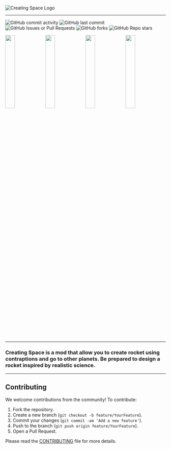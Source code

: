 ![Creating Space Logo](https://cdn.discordapp.com/attachments/1134250316913717298/1270038586972049511/image.png?ex=66bec55b&is=66bd73db&hm=208ff7d2b832598b553f15ee2fb9fdc99cc0bd4c2cb329ff3d8d9dd8d4bec604&)

----

![GitHub commit activity](https://img.shields.io/github/commit-activity/t/RealAntEngineer/creating_space?style=for-the-badge)
![GitHub last commit](https://img.shields.io/github/last-commit/RealAntEngineer/creating_space?style=for-the-badge)
![GitHub Issues or Pull Requests](https://img.shields.io/github/issues/RealAntEngineer/creating_space?style=for-the-badge)
![GitHub forks](https://img.shields.io/github/forks/RealAntEngineer/creating_space?style=for-the-badge)
![GitHub Repo stars](https://img.shields.io/github/stars/RealAntEngineer/creating_space?style=for-the-badge)

<a href="https://www.curseforge.com/minecraft/mc-mods/create-creating-space"><img src="https://cdn.discordapp.com/attachments/1271583957342883841/1273669124622651523/Available_on_Curseforge.svg?ex=66bf744e&is=66be22ce&hm=9253ce90c8e753373025fbe57e286f09a1e5627664f0a343063f914e863522f4&" width=24.25% height=24.25% /></a>
<a href="https://modrinth.com/mod/creating-space"><img src="https://cdn.discordapp.com/attachments/1271583957342883841/1273669125373427846/Available_on_Modrinth.svg?ex=66bf744f&is=66be22cf&hm=c9f0d946d56cdecdf8157a1757a756153c449a6f6895c69530e44ad17d9563f8&" width=24.25% height=24.25% /></a>
<a href="https://discord.gg/Dn9DhTqarH"><img src="https://cdn.discordapp.com/attachments/1271583957342883841/1273675470302347365/Chat_With_Us_on_discord.svg?ex=66bf7a37&is=66be28b7&hm=c6ca8f50f340d2e2b02ed2bbb32be524a0c971c8629ee6c37cc359446d128761&" width=24.25% height=24.25% /></a>
<a href="https://creating-space.fandom.com/wiki/Creating_Space_Wiki"><img src="https://cdn.discordapp.com/attachments/1271583957342883841/1273685826261225582/Check_the_wiki.svg?ex=66bf83dc&is=66be325c&hm=45cc52575636349774c094e35fa1c134b7c5836725a14b6a432a93f3ed61f56c&" width=24.25% height=24.25% /></a>

----

### Creating Space is a mod that allow you to create rocket using contraptions and go to other planets. Be prepared to design a rocket inspired by realistic science.

----

## Contributing

We welcome contributions from the community! To contribute:

1. Fork the repository.
2. Create a new branch (`git checkout -b feature/YourFeature`).
3. Commit your changes (`git commit -am 'Add a new feature'`).
4. Push to the branch (`git push origin feature/YourFeature`).
5. Open a Pull Request.

Please read the [CONTRIBUTING](CONTRIBUTING.md) file for more details.
